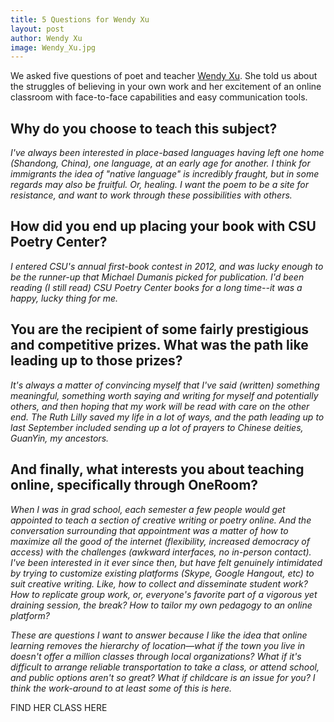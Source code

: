 ```yaml
---
title: 5 Questions for Wendy Xu
layout: post
author: Wendy Xu
image: Wendy_Xu.jpg
---
```


We asked five questions of poet and teacher [Wendy Xu](http://extrahumanarchitecture.tumblr.com/). She told us about the struggles of believing in your own work and her excitement of an online classroom with face-to-face capabilities and easy communication tools.



## Why do you choose to teach this subject?

*I've always been interested in place-based languages having left one home (Shandong, China), one language, at an early age for another. I think for immigrants the idea of "native language" is incredibly fraught, but in some regards may also be fruitful. Or, healing. I want the poem to be a site for resistance, and want to work through these possibilities with others.*

## How did you end up placing your book with CSU Poetry Center?

*I entered CSU's annual first-book contest in 2012, and was lucky enough to be the runner-up that Michael Dumanis picked for publication. I'd been reading (I still read) CSU Poetry Center books for a long time--it was a happy, lucky thing for me.*

## You are the recipient of some fairly prestigious and competitive prizes. What was the path like leading up to those prizes?

*It's always a matter of convincing myself that I've said (written) something meaningful, something worth saying and writing for myself and potentially others, and then hoping that my work will be read with care on the other end. The Ruth Lilly saved my life in a lot of ways, and the path leading up to last September included sending up a lot of prayers to Chinese deities, GuanYin, my ancestors.*

## And finally, what interests you about teaching online, specifically through OneRoom? 

*When I was in grad school, each semester a few people would get appointed to teach a section of creative writing or poetry online. And the conversation surrounding that appointment was a matter of how to maximize all the good of the internet (flexibility, increased democracy of access) with the challenges (awkward interfaces, no in-person contact). I've been interested in it ever since then, but have felt genuinely intimidated by trying to customize existing platforms (Skype, Google Hangout, etc) to suit creative writing. Like, how to collect and disseminate student work? How to replicate group work, or, everyone's favorite part of a vigorous yet draining session, the break? How to tailor my own pedagogy to an online platform?*

*These are questions I want to answer because I like the idea that online learning removes the hierarchy of location—what if the town you live in doesn't offer a million classes through local organizations? What if it's difficult to arrange reliable transportation to take a class, or attend school, and public options aren't so great? What if childcare is an issue for you? I think the work-around to at least some of this is here.*

FIND HER CLASS HERE